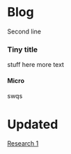 # Blog
Second line

### Tiny title

stuff here
more text

#### Micro

swqs

# Updated
[Research 1](docs/pages/research1.md)
